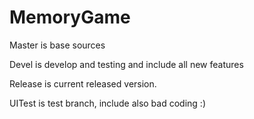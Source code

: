 # MemoryGame

Master is base sources

Devel is develop and testing and include all new features

Release is current released version.

UITest is test branch, include also bad coding :)
